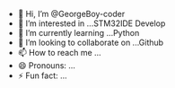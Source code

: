 - 👋 Hi, I’m @GeorgeBoy-coder
- 👀 I’m interested in ...STM32IDE Develop
- 🌱 I’m currently learning ...Python
- 💞️ I’m looking to collaborate on ...Github
- 📫 How to reach me ...
- 😄 Pronouns: ...
- ⚡ Fun fact: ...

<!---
GeorgeBoy-coder/GeorgeBoy-coder is a ✨ special ✨ repository because its `README.md` (this file) appears on your GitHub profile.
You can click the Preview link to take a look at your changes.
--->
